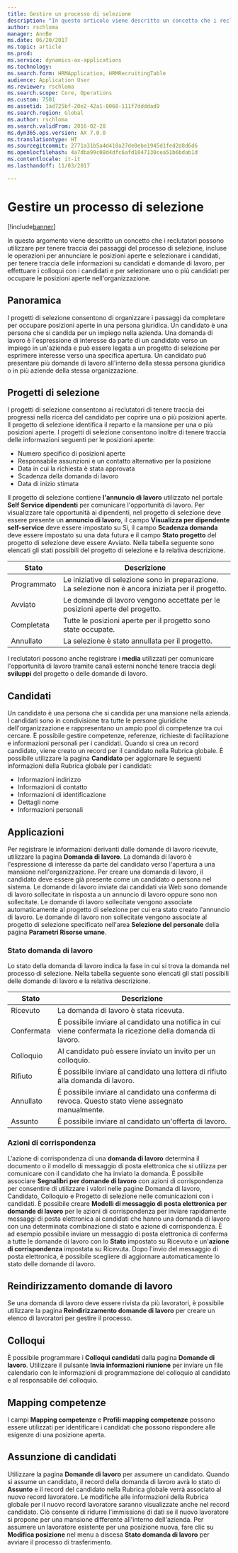 ```yaml
---
title: Gestire un processo di selezione
description: "In questo articolo viene descritto un concetto che i reclutatori possono utilizzare per tenere traccia dei passaggi del processo di selezione, incluse le operazioni per annunciare le posizioni aperte e selezionare i candidati, per tenere traccia delle informazioni su candidati e domande di lavoro, per effettuare i colloqui con i candidati e per selezionare uno o più candidati per occupare le posizioni aperte nell'organizzazione."
author: rschloma
manager: AnnBe
ms.date: 06/20/2017
ms.topic: article
ms.prod: 
ms.service: dynamics-ax-applications
ms.technology: 
ms.search.form: HRMApplication, HRMRecruitingTable
audience: Application User
ms.reviewer: rschloma
ms.search.scope: Core, Operations
ms.custom: 7501
ms.assetid: 1ad725bf-20e2-42a1-8068-111f7ddddad9
ms.search.region: Global
ms.author: rschloma
ms.search.validFrom: 2016-02-28
ms.dyn365.ops.version: AX 7.0.0
ms.translationtype: HT
ms.sourcegitcommit: 2771a31b5a4d418a27de0ebe1945d1fed2d8d6d6
ms.openlocfilehash: 4a7dba99c08d4dfc6afd1047130cea51b6bdab1d
ms.contentlocale: it-it
ms.lasthandoff: 11/03/2017

---
```


# <a name="manage-a-recruiting-process"></a>Gestire un processo di selezione

[!include[banner](../includes/banner.md)]


In questo argomento viene descritto un concetto che i reclutatori possono utilizzare per tenere traccia dei passaggi del processo di selezione, incluse le operazioni per annunciare le posizioni aperte e selezionare i candidati, per tenere traccia delle informazioni su candidati e domande di lavoro, per effettuare i colloqui con i candidati e per selezionare uno o più candidati per occupare le posizioni aperte nell'organizzazione.

<a name="overview"></a>Panoramica
--------

I progetti di selezione consentono di organizzare i passaggi da completare per occupare posizioni aperte in una persona giuridica. Un candidato è una persona che si candida per un impiego nella azienda.  Una domanda di lavoro è l'espressione di interesse da parte di un candidato verso un impiego in un'azienda e può essere legata a un progetto di selezione per esprimere interesse verso una specifica apertura.  Un candidato può presentare più domande di lavoro all'interno della stessa persona giuridica o in più aziende della stessa organizzazione.

<a name="recruitment-projects"></a>Progetti di selezione
--------------------

I progetti di selezione consentono ai reclutatori di tenere traccia dei progressi nella ricerca del candidato per coprire una o più posizioni aperte.  Il progetto di selezione identifica il reparto e la mansione per una o più posizioni aperte. I progetti di selezione consentono inoltre di tenere traccia delle informazioni seguenti per le posizioni aperte:
-   Numero specifico di posizioni aperte
-   Responsabile assunzioni e un contatto alternativo per la posizione
-   Data in cui la richiesta è stata approvata
-   Scadenza della domanda di lavoro
-   Data di inizio stimata

Il progetto di selezione contiene **l'annuncio di lavoro** utilizzato nel portale **Self Service dipendenti** per comunicare l'opportunità di lavoro. Per visualizzare tale opportunità ai dipendenti, nel progetto di selezione deve essere presente un **annuncio di lavoro**, il campo **Visualizza per dipendente self-service** deve essere impostato su Sì, il campo **Scadenza domanda** deve essere impostato su una data futura e il campo **Stato progetto** del progetto di selezione deve essere Avviato. Nella tabella seguente sono elencati gli stati possibili del progetto di selezione e la relativa descrizione.

| **Stato**    | **Descrizione**                                                                  |
|-----------|------------------------------------------------------------------------------------------|
| Programmato | Le iniziative di selezione sono in preparazione.  La selezione non è ancora iniziata per il progetto. |
| Avviato   | Le domande di lavoro vengono accettate per le posizioni aperte del progetto.                    |
| Completata  | Tutte le posizioni aperte per il progetto sono state occupate.                                          |
| Annullato  | La selezione è stato annullata per il progetto.                                           |

I reclutatori possono anche registrare i **media** utilizzati per comunicare l'opportunità di lavoro tramite canali esterni nonché tenere traccia degli **sviluppi** del progetto o delle domande di lavoro.

<a name="applicants"></a>Candidati
----------

Un candidato è una persona che si candida per una mansione nella azienda.  I candidati sono in condivisione tra tutte le persone giuridiche dell'organizzazione e rappresentano un ampio pool di competenze tra cui cercare. È possibile gestire competenze, referenze, richieste di facilitazione e informazioni personali per i candidati. Quando si crea un record candidato, viene creato un record per il candidato nella Rubrica globale. È possibile utilizzare la pagina **Candidato** per aggiornare le seguenti informazioni della Rubrica globale per i candidati:
-   Informazioni indirizzo
-   Informazioni di contatto
-   Informazioni di identificazione
-   Dettagli nome
-   Informazioni personali

## <a name="applications"></a>Applicazioni
Per registrare le informazioni derivanti dalle domande di lavoro ricevute, utilizzare la pagina **Domanda di lavoro**. La domanda di lavoro è l'espressione di interesse da parte del candidato verso l'apertura a una mansione nell'organizzazione.  Per creare una domanda di lavoro, il candidato deve essere già presente come un candidato o persona nel sistema.
Le domande di lavoro inviate dai candidati via Web sono domande di lavoro sollecitate in risposta a un annuncio di lavoro oppure sono non sollecitate. Le domande di lavoro sollecitate vengono associate automaticamente al progetto di selezione per cui era stato creato l'annuncio di lavoro. Le domande di lavoro non sollecitate vengono associate al progetto di selezione specificato nell'area **Selezione del personale** della pagina **Parametri Risorse umane**.
### <a name="application-status"></a>Stato domanda di lavoro

Lo stato della domanda di lavoro indica la fase in cui si trova la domanda nel processo di selezione. Nella tabella seguente sono elencati gli stati possibili delle domande di lavoro e la relativa descrizione.

| Stato    | Descrizione                                                                           |
|-----------|-------------------------------------------------------------------------------------------|
| Ricevuto  | La domanda di lavoro è stata ricevuta.                                                             |
| Confermata | È possibile inviare al candidato una notifica in cui viene confermata la ricezione della domanda di lavoro.            |
| Colloquio | Al candidato può essere inviato un invito per un colloquio.                                     |
| Rifiuto | È possibile inviare al candidato una lettera di rifiuto alla domanda di lavoro.                                          |
| Annullato  | È possibile inviare al candidato una conferma di revoca. Questo stato viene assegnato manualmente. |
| Assunto  | È possibile inviare al candidato un'offerta di lavoro.                                         |

### <a name="correspondence-actions"></a>Azioni di corrispondenza

L'azione di corrispondenza di una **domanda di lavoro** determina il documento o il modello di messaggio di posta elettronica che si utilizza per comunicare con il candidato che ha inviato la domanda. È possibile associare **Segnalibri per domande di lavoro** con azioni di corrispondenza per consentire di utilizzare i valori nelle pagine Domanda di lavoro, Candidato, Colloquio e Progetto di selezione nelle comunicazioni con i candidati.  È possibile creare **Modelli di messaggio di posta elettronica per domande di lavoro** per le azioni di corrispondenza per inviare rapidamente messaggi di posta elettronica ai candidati che hanno una domanda di lavoro con una determinata combinazione di stato e azione di corrispondenza. È ad esempio possibile inviare un messaggio di posta elettronica di conferma a tutte le domande di lavoro con lo **Stato** impostato su Ricevuto e un'**azione di corrispondenza** impostata su Ricevuta.  Dopo l'invio del messaggio di posta elettronica, è possibile scegliere di aggiornare automaticamente lo stato delle domande di lavoro.

## <a name="application-routing"></a>Reindirizzamento domande di lavoro

Se una domanda di lavoro deve essere rivista da più lavoratori, è possibile utilizzare la pagina **Reindirizzamento domande di lavoro** per creare un elenco di lavoratori per gestire il processo.

## <a name="interviews"></a>Colloqui

È possibile programmare i **Colloqui candidati** dalla pagina **Domande di lavoro**.  Utilizzare il pulsante **Invia informazioni riunione** per inviare un file calendario con le informazioni di programmazione del colloquio al candidato e al responsabile del colloquio.

## <a name="skill-mapping"></a>Mapping competenze

I campi **Mapping competenze** e **Profili mapping competenze** possono essere utilizzati per identificare i candidati che possono rispondere alle esigenze di una posizione aperta.

## <a name="hiring-applicants"></a>Assunzione di candidati

Utilizzare la pagina **Domande di lavoro** per assumere un candidato. Quando si assume un candidato, il record della domanda di lavoro avrà lo stato di **Assunto** e il record del candidato nella Rubrica globale verrà associato al nuovo record lavoratore. Le modifiche alle informazioni della Rubrica globale per il nuovo record lavoratore saranno visualizzate anche nel record candidato. Ciò consente di ridurre l'immissione di dati se il nuovo lavoratore si propone per una mansione differente all'interno dell'azienda.  Per assumere un lavoratore esistente per una posizione nuova, fare clic su **Modifica posizione** nel menu a discesa **Stato domanda di lavoro** per avviare il processo di trasferimento.






